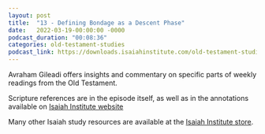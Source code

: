 ```yaml
---
layout: post
title:  "13 - Defining Bondage as a Descent Phase"
date:   2022-03-19-00:00:00 -0000
podcast_duration: "00:08:36"
categories: old-testament-studies
podcast_link: https://downloads.isaiahinstitute.com/old-testament-studies/II-OT-13.mp3
---
```

Avraham Gileadi offers insights and commentary on specific parts of weekly readings from the Old Testament.

Scripture references are in the episode itself, as well as in the annotations available on [Isaiah Institute website](https://isaiahinstitute.com/studies-in-the-old-testament/)

Many other Isaiah study resources are available at the [Isaiah Institute store](https://isaiahinstitute.com/store/).